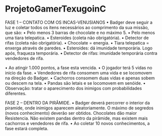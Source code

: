 # ProjetoGamerTexugoinC

FASE 1 – CONTATO COM OS INCAS-VENUSIANOS
• Badger deve seguir a luz e coletar todos os itens necessários ao comprimento da sua missão, que são:
    • Pelo menos 3 barras de chocolate e no máximo 5.
    • Pelo menos uma tiara telepatica.
    • Esteroides (coleta não obrigatória).
    • Detector de rifas (coleta não obrigatória).
• Chocolate = energia.
• Tiara telepatica = enxerga através de paredes.
• Esteroides: dá imunidade temporária. Logo após, fraqueza temporária.
• Detector de rifas: imunidade temporária contra vendedores de rifa.

• Ao atingir 1.000 pontos, a fase esta vencida.
• O jogador terá 5 vidas no inicio da fase.
• Vendedores de rifa consomem uma vida e se locomovem na direção do
Badger.
• Cachorros consomem duas vidas e apenas sobem ou descem na tela.
• Pandas são letais e se locomovem em senóide.
• Observação: tratar o aparecimento dos inimigos com probabilidades
diferentes.

FASE 2 – DENTRO DA PIRÂMIDE.
• Badger deverá percorrer o interior da piramide, onde inimigos aparecem
aleatoriamente. O máximo de segredos (novos conhecimento) deverão ser
obtidos. Chocolates dão maior Resistencia. Não existem pandas dentro da
pirâmide, mas existem mais cachorros e vendedores de rifa.
• Ao coletar 10 novos conhecimentos, a fase estará completa.
